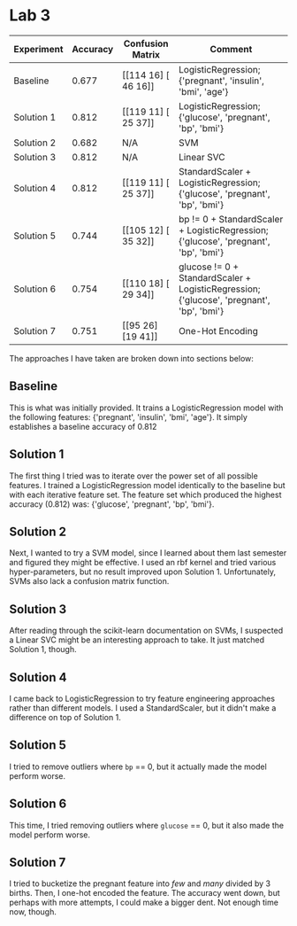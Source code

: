 # Lab 3

| Experiment | Accuracy |   Confusion Matrix    | Comment                                                                                  |
|------------|----------|-----------------------|------------------------------------------------------------------------------------------|
| Baseline   |    0.677 | [[114  16] [ 46  16]] | LogisticRegression; {'pregnant', 'insulin', 'bmi', 'age'}                                |
| Solution 1 |    0.812 | [[119  11] [ 25  37]] | LogisticRegression; {'glucose', 'pregnant', 'bp', 'bmi'}                                 |
| Solution 2 |    0.682 | N/A                   | SVM                                                                                      |
| Solution 3 |    0.812 | N/A                   | Linear SVC                                                                               |
| Solution 4 |    0.812 | [[119  11] [ 25  37]] | StandardScaler + LogisticRegression; {'glucose', 'pregnant', 'bp', 'bmi'}                |
| Solution 5 |    0.744 | [[105  12] [ 35  32]] | bp != 0 + StandardScaler + LogisticRegression; {'glucose', 'pregnant', 'bp', 'bmi'}      |
| Solution 6 |    0.754 | [[110  18] [ 29  34]] | glucose != 0 + StandardScaler + LogisticRegression; {'glucose', 'pregnant', 'bp', 'bmi'} |
| Solution 7 |    0.751 | [[95 26] [19 41]]     | One-Hot Encoding |

The approaches I have taken are broken down into sections below:

## Baseline

This is what was initially provided. It trains a LogisticRegression model with the following features: {'pregnant', 'insulin', 'bmi', 'age'}. It simply establishes a baseline accuracy of 0.812

## Solution 1

The first thing I tried was to iterate over the power set of all possible features. I trained a LogisticRegression model identically to the baseline but with each iterative feature set. The feature set which produced the highest accuracy (0.812) was: {'glucose', 'pregnant', 'bp', 'bmi'}. 

## Solution 2

Next, I wanted to try a SVM model, since I learned about them last semester and figured they might be effective. I used an rbf kernel and tried various hyper-parameters, but no result improved upon Solution 1. Unfortunately, SVMs also lack a confusion matrix function.

## Solution 3

After reading through the scikit-learn documentation on SVMs, I suspected a Linear SVC might be an interesting approach to take. It just matched Solution 1, though.

## Solution 4

I came back to LogisticRegression to try feature engineering approaches rather than different models. I used a StandardScaler, but it didn't make a difference on top of Solution 1.

## Solution 5

I tried to remove outliers where `bp` == 0, but it actually made the model perform worse.

## Solution 6

This time, I tried removing outliers where `glucose` == 0, but it also made the model perform worse.

## Solution 7

I tried to bucketize the pregnant feature into *few* and *many* divided by 3 births. Then, I one-hot encoded the feature. The accuracy went down, but perhaps with more attempts, I could make a bigger dent. Not enough time now, though.
